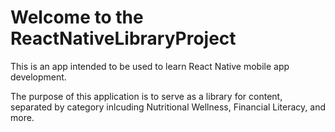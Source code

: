 # Welcome to the ReactNativeLibraryProject

This is an app intended to be used to learn React Native mobile app development.

The purpose of this application is to serve as a library for content, separated by category inlcuding Nutritional Wellness, Financial Literacy, and more. 